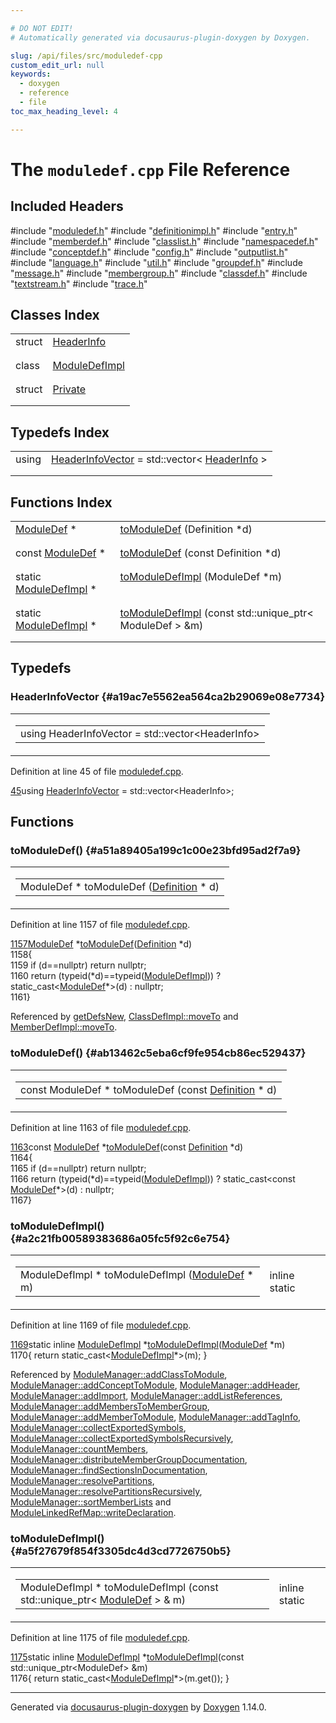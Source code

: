 ```yaml
---

# DO NOT EDIT!
# Automatically generated via docusaurus-plugin-doxygen by Doxygen.

slug: /api/files/src/moduledef-cpp
custom_edit_url: null
keywords:
  - doxygen
  - reference
  - file
toc_max_heading_level: 4

---
```


<div class="doxyPage">

# The `moduledef.cpp` File Reference



## Included Headers

<div class="doxyIncludesList">#include "<a href="/web-doxygen/docs/api/files/src/moduledef-h">moduledef.h</a>"
#include "<a href="/web-doxygen/docs/api/files/src/definitionimpl-h">definitionimpl.h</a>"
#include "<a href="/web-doxygen/docs/api/files/src/entry-h">entry.h</a>"
#include "<a href="/web-doxygen/docs/api/files/src/memberdef-h">memberdef.h</a>"
#include "<a href="/web-doxygen/docs/api/files/src/classlist-h">classlist.h</a>"
#include "<a href="/web-doxygen/docs/api/files/src/namespacedef-h">namespacedef.h</a>"
#include "<a href="/web-doxygen/docs/api/files/src/conceptdef-h">conceptdef.h</a>"
#include "<a href="/web-doxygen/docs/api/files/src/config-h">config.h</a>"
#include "<a href="/web-doxygen/docs/api/files/src/outputlist-h">outputlist.h</a>"
#include "<a href="/web-doxygen/docs/api/files/src/language-h">language.h</a>"
#include "<a href="/web-doxygen/docs/api/files/src/util-h">util.h</a>"
#include "<a href="/web-doxygen/docs/api/files/src/groupdef-h">groupdef.h</a>"
#include "<a href="/web-doxygen/docs/api/files/src/message-h">message.h</a>"
#include "<a href="/web-doxygen/docs/api/files/src/membergroup-h">membergroup.h</a>"
#include "<a href="/web-doxygen/docs/api/files/src/classdef-h">classdef.h</a>"
#include "<a href="/web-doxygen/docs/api/files/src/textstream-h">textstream.h</a>"
#include "<a href="/web-doxygen/docs/api/files/src/trace-h">trace.h</a>"
</div>

## Classes Index

<table class="doxyMembersIndex">

<tr class="doxyMemberIndexItem">
<td class="doxyMemberIndexItemType" align="left" valign="top">struct</td>
<td class="doxyMemberIndexItemName" align="left" valign="top"><a href="/web-doxygen/docs/api/structs/headerinfo">HeaderInfo</a></td>
</tr>
<tr class="doxyMemberIndexDescription">
<td class="doxyMemberIndexDescriptionLeft"></td>
<td class="doxyMemberIndexDescriptionRight">
</td>
</tr>
<tr class="doxyMemberIndexSeparator">
<td class="doxyMemberIndexSeparator" colspan="2"></td>
</tr>

<tr class="doxyMemberIndexItem">
<td class="doxyMemberIndexItemType" align="left" valign="top">class</td>
<td class="doxyMemberIndexItemName" align="left" valign="top"><a href="/web-doxygen/docs/api/classes/moduledefimpl">ModuleDefImpl</a></td>
</tr>
<tr class="doxyMemberIndexDescription">
<td class="doxyMemberIndexDescriptionLeft"></td>
<td class="doxyMemberIndexDescriptionRight">
</td>
</tr>
<tr class="doxyMemberIndexSeparator">
<td class="doxyMemberIndexSeparator" colspan="2"></td>
</tr>

<tr class="doxyMemberIndexItem">
<td class="doxyMemberIndexItemType" align="left" valign="top">struct</td>
<td class="doxyMemberIndexItemName" align="left" valign="top"><a href="/web-doxygen/docs/api/structs/modulemanager/private">Private</a></td>
</tr>
<tr class="doxyMemberIndexDescription">
<td class="doxyMemberIndexDescriptionLeft"></td>
<td class="doxyMemberIndexDescriptionRight">
</td>
</tr>
<tr class="doxyMemberIndexSeparator">
<td class="doxyMemberIndexSeparator" colspan="2"></td>
</tr>

</table>

## Typedefs Index

<table class="doxyMembersIndex">

<tr class="doxyMemberIndexItem">
<td class="doxyMemberIndexItemType" align="left" valign="top">using</td>
<td class="doxyMemberIndexItemName" align="left" valign="top"><a href="#a19ac7e5562ea564ca2b29069e08e7734">HeaderInfoVector</a> = std::vector&lt; <a href="/web-doxygen/docs/api/structs/headerinfo">HeaderInfo</a> &gt;</td>
</tr>
<tr class="doxyMemberIndexDescription">
<td class="doxyMemberIndexDescriptionLeft"></td>
<td class="doxyMemberIndexDescriptionRight">
</td>
</tr>
<tr class="doxyMemberIndexSeparator">
<td class="doxyMemberIndexSeparator" colspan="2"></td>
</tr>

</table>

## Functions Index

<table class="doxyMembersIndex">

<tr class="doxyMemberIndexItem">
<td class="doxyMemberIndexItemType" align="left" valign="top"><a href="/web-doxygen/docs/api/classes/moduledef">ModuleDef</a> *</td>
<td class="doxyMemberIndexItemName" align="left" valign="top"><a href="#a51a89405a199c1c00e23bfd95ad2f7a9">toModuleDef</a> (Definition *d)</td>
</tr>
<tr class="doxyMemberIndexDescription">
<td class="doxyMemberIndexDescriptionLeft"></td>
<td class="doxyMemberIndexDescriptionRight">
</td>
</tr>
<tr class="doxyMemberIndexSeparator">
<td class="doxyMemberIndexSeparator" colspan="2"></td>
</tr>

<tr class="doxyMemberIndexItem">
<td class="doxyMemberIndexItemType" align="left" valign="top">const <a href="/web-doxygen/docs/api/classes/moduledef">ModuleDef</a> *</td>
<td class="doxyMemberIndexItemName" align="left" valign="top"><a href="#ab13462c5eba6cf9fe954cb86ec529437">toModuleDef</a> (const Definition *d)</td>
</tr>
<tr class="doxyMemberIndexDescription">
<td class="doxyMemberIndexDescriptionLeft"></td>
<td class="doxyMemberIndexDescriptionRight">
</td>
</tr>
<tr class="doxyMemberIndexSeparator">
<td class="doxyMemberIndexSeparator" colspan="2"></td>
</tr>

<tr class="doxyMemberIndexItem">
<td class="doxyMemberIndexItemType" align="left" valign="top">static <a href="/web-doxygen/docs/api/classes/moduledefimpl">ModuleDefImpl</a> *</td>
<td class="doxyMemberIndexItemName" align="left" valign="top"><a href="#a2c21fb00589383686a05fc5f92c6e754">toModuleDefImpl</a> (ModuleDef *m)</td>
</tr>
<tr class="doxyMemberIndexDescription">
<td class="doxyMemberIndexDescriptionLeft"></td>
<td class="doxyMemberIndexDescriptionRight">
</td>
</tr>
<tr class="doxyMemberIndexSeparator">
<td class="doxyMemberIndexSeparator" colspan="2"></td>
</tr>

<tr class="doxyMemberIndexItem">
<td class="doxyMemberIndexItemType" align="left" valign="top">static <a href="/web-doxygen/docs/api/classes/moduledefimpl">ModuleDefImpl</a> *</td>
<td class="doxyMemberIndexItemName" align="left" valign="top"><a href="#a5f27679f854f3305dc4d3cd7726750b5">toModuleDefImpl</a> (const std::unique_ptr&lt; ModuleDef &gt; &amp;m)</td>
</tr>
<tr class="doxyMemberIndexDescription">
<td class="doxyMemberIndexDescriptionLeft"></td>
<td class="doxyMemberIndexDescriptionRight">
</td>
</tr>
<tr class="doxyMemberIndexSeparator">
<td class="doxyMemberIndexSeparator" colspan="2"></td>
</tr>

</table>


<div class="doxySectionDef">

## Typedefs

### HeaderInfoVector {#a19ac7e5562ea564ca2b29069e08e7734}

<div class="doxyMemberItem">
<div class="doxyMemberProto">
<table class="doxyMemberLabels">
<tr class="doxyMemberLabels">
<td class="doxyMemberLabelsLeft">
<table class="doxyMemberName">
<tr>
<td class="doxyMemberName">using HeaderInfoVector =  std::vector&lt;HeaderInfo&gt;</td>
</tr>
</table>
</td>
</tr>
</table>
</div>
<div class="doxyMemberDoc">



Definition at line 45 of file <a href="/web-doxygen/docs/api/files/src/moduledef-cpp">moduledef.cpp</a>.

<div class="doxyProgramListing">

<div class="doxyCodeLine"><span class="doxyLineNumber"><a href="#a19ac7e5562ea564ca2b29069e08e7734">45</a></span><span class="doxyLineContent"><span class="doxyHighlightKeyword">using </span><span class="doxyHighlight"><a href="#a19ac7e5562ea564ca2b29069e08e7734">HeaderInfoVector</a> = std::vector&lt;HeaderInfo&gt;;</span></span></div>

</div>

</div>
</div>

</div>

<div class="doxySectionDef">

## Functions

### toModuleDef() {#a51a89405a199c1c00e23bfd95ad2f7a9}

<div class="doxyMemberItem">
<div class="doxyMemberProto">
<table class="doxyMemberLabels">
<tr class="doxyMemberLabels">
<td class="doxyMemberLabelsLeft">
<table class="doxyMemberName">
<tr>
<td class="doxyMemberName">ModuleDef * toModuleDef (<a href="/web-doxygen/docs/api/classes/definition">Definition</a> * d)</td>
</tr>
</table>
</td>
</tr>
</table>
</div>
<div class="doxyMemberDoc">



Definition at line 1157 of file <a href="/web-doxygen/docs/api/files/src/moduledef-cpp">moduledef.cpp</a>.

<div class="doxyProgramListing">

<div class="doxyCodeLine"><span class="doxyLineNumber"><a href="#a51a89405a199c1c00e23bfd95ad2f7a9">1157</a></span><span class="doxyLineContent"><span class="doxyHighlight"><a href="/web-doxygen/docs/api/classes/moduledef">ModuleDef</a> *<a href="#a51a89405a199c1c00e23bfd95ad2f7a9">toModuleDef</a>(<a href="/web-doxygen/docs/api/classes/definition">Definition</a> *d)</span></span></div>
<div class="doxyCodeLine"><span class="doxyLineNumber">1158</span><span class="doxyLineContent"><span class="doxyHighlight">{</span></span></div>
<div class="doxyCodeLine"><span class="doxyLineNumber">1159</span><span class="doxyLineContent"><span class="doxyHighlight">  </span><span class="doxyHighlightKeywordFlow">if</span><span class="doxyHighlight"> (d==</span><span class="doxyHighlightKeyword">nullptr</span><span class="doxyHighlight">) </span><span class="doxyHighlightKeywordFlow">return</span><span class="doxyHighlight"> </span><span class="doxyHighlightKeyword">nullptr</span><span class="doxyHighlight">;</span></span></div>
<div class="doxyCodeLine"><span class="doxyLineNumber">1160</span><span class="doxyLineContent"><span class="doxyHighlight">  </span><span class="doxyHighlightKeywordFlow">return</span><span class="doxyHighlight"> (</span><span class="doxyHighlightKeyword">typeid</span><span class="doxyHighlight">(*d)==</span><span class="doxyHighlightKeyword">typeid</span><span class="doxyHighlight">(<a href="/web-doxygen/docs/api/classes/moduledefimpl">ModuleDefImpl</a>)) ? </span><span class="doxyHighlightKeyword">static_cast&lt;</span><span class="doxyHighlight"><a href="/web-doxygen/docs/api/classes/moduledef">ModuleDef</a>*</span><span class="doxyHighlightKeyword">&gt;</span><span class="doxyHighlight">(d) : </span><span class="doxyHighlightKeyword">nullptr</span><span class="doxyHighlight">;</span></span></div>
<div class="doxyCodeLine"><span class="doxyLineNumber">1161</span><span class="doxyLineContent"><span class="doxyHighlight">}</span></span></div>

</div>


Referenced by <a href="/web-doxygen/docs/api/files/src/util-cpp/#a92aa0c495ca4eb835bb914dbb5fefa35">getDefsNew</a>, <a href="/web-doxygen/docs/api/classes/classdefimpl/#a31ba3cfbe898329d92215b8314227b0d">ClassDefImpl::moveTo</a> and <a href="/web-doxygen/docs/api/classes/memberdefimpl/#a263db4e9ffc625509018045b0345b31c">MemberDefImpl::moveTo</a>.
</div>
</div>

### toModuleDef() {#ab13462c5eba6cf9fe954cb86ec529437}

<div class="doxyMemberItem">
<div class="doxyMemberProto">
<table class="doxyMemberLabels">
<tr class="doxyMemberLabels">
<td class="doxyMemberLabelsLeft">
<table class="doxyMemberName">
<tr>
<td class="doxyMemberName">const ModuleDef * toModuleDef (const <a href="/web-doxygen/docs/api/classes/definition">Definition</a> * d)</td>
</tr>
</table>
</td>
</tr>
</table>
</div>
<div class="doxyMemberDoc">



Definition at line 1163 of file <a href="/web-doxygen/docs/api/files/src/moduledef-cpp">moduledef.cpp</a>.

<div class="doxyProgramListing">

<div class="doxyCodeLine"><span class="doxyLineNumber"><a href="#ab13462c5eba6cf9fe954cb86ec529437">1163</a></span><span class="doxyLineContent"><span class="doxyHighlightKeyword">const</span><span class="doxyHighlight"> <a href="/web-doxygen/docs/api/classes/moduledef">ModuleDef</a> *<a href="#a51a89405a199c1c00e23bfd95ad2f7a9">toModuleDef</a>(</span><span class="doxyHighlightKeyword">const</span><span class="doxyHighlight"> <a href="/web-doxygen/docs/api/classes/definition">Definition</a> *d)</span></span></div>
<div class="doxyCodeLine"><span class="doxyLineNumber">1164</span><span class="doxyLineContent"><span class="doxyHighlight">{</span></span></div>
<div class="doxyCodeLine"><span class="doxyLineNumber">1165</span><span class="doxyLineContent"><span class="doxyHighlight">  </span><span class="doxyHighlightKeywordFlow">if</span><span class="doxyHighlight"> (d==</span><span class="doxyHighlightKeyword">nullptr</span><span class="doxyHighlight">) </span><span class="doxyHighlightKeywordFlow">return</span><span class="doxyHighlight"> </span><span class="doxyHighlightKeyword">nullptr</span><span class="doxyHighlight">;</span></span></div>
<div class="doxyCodeLine"><span class="doxyLineNumber">1166</span><span class="doxyLineContent"><span class="doxyHighlight">  </span><span class="doxyHighlightKeywordFlow">return</span><span class="doxyHighlight"> (</span><span class="doxyHighlightKeyword">typeid</span><span class="doxyHighlight">(*d)==</span><span class="doxyHighlightKeyword">typeid</span><span class="doxyHighlight">(<a href="/web-doxygen/docs/api/classes/moduledefimpl">ModuleDefImpl</a>)) ? </span><span class="doxyHighlightKeyword">static_cast&lt;</span><span class="doxyHighlightKeyword">const </span><span class="doxyHighlight"><a href="/web-doxygen/docs/api/classes/moduledef">ModuleDef</a>*</span><span class="doxyHighlightKeyword">&gt;</span><span class="doxyHighlight">(d) : </span><span class="doxyHighlightKeyword">nullptr</span><span class="doxyHighlight">;</span></span></div>
<div class="doxyCodeLine"><span class="doxyLineNumber">1167</span><span class="doxyLineContent"><span class="doxyHighlight">}</span></span></div>

</div>

</div>
</div>

### toModuleDefImpl() {#a2c21fb00589383686a05fc5f92c6e754}

<div class="doxyMemberItem">
<div class="doxyMemberProto">
<table class="doxyMemberLabels">
<tr class="doxyMemberLabels">
<td class="doxyMemberLabelsLeft">
<table class="doxyMemberName">
<tr>
<td class="doxyMemberName">ModuleDefImpl * toModuleDefImpl (<a href="/web-doxygen/docs/api/classes/moduledef">ModuleDef</a> * m)</td>
</tr>
</table>
</td>
<td class="doxyMemberLabelsRight">
<span class="doxyMemberLabels">
<span class="doxyMemberLabel inline">inline</span>
<span class="doxyMemberLabel static">static</span>
</span>
</td>
</tr>
</table>
</div>
<div class="doxyMemberDoc">



Definition at line 1169 of file <a href="/web-doxygen/docs/api/files/src/moduledef-cpp">moduledef.cpp</a>.

<div class="doxyProgramListing">

<div class="doxyCodeLine"><span class="doxyLineNumber"><a href="#a2c21fb00589383686a05fc5f92c6e754">1169</a></span><span class="doxyLineContent"><span class="doxyHighlightKeyword">static</span><span class="doxyHighlight"> </span><span class="doxyHighlightKeyword">inline</span><span class="doxyHighlight"> <a href="/web-doxygen/docs/api/classes/moduledefimpl">ModuleDefImpl</a> *<a href="#a2c21fb00589383686a05fc5f92c6e754">toModuleDefImpl</a>(<a href="/web-doxygen/docs/api/classes/moduledef">ModuleDef</a> *m)</span></span></div>
<div class="doxyCodeLine"><span class="doxyLineNumber">1170</span><span class="doxyLineContent"><span class="doxyHighlight">{ </span><span class="doxyHighlightKeywordFlow">return</span><span class="doxyHighlight"> </span><span class="doxyHighlightKeyword">static_cast&lt;</span><span class="doxyHighlight"><a href="/web-doxygen/docs/api/classes/moduledefimpl">ModuleDefImpl</a>*</span><span class="doxyHighlightKeyword">&gt;</span><span class="doxyHighlight">(m); }</span></span></div>

</div>


Referenced by <a href="/web-doxygen/docs/api/classes/modulemanager/#a6e2ffe69d7a921c13b6d0e16918a250d">ModuleManager::addClassToModule</a>, <a href="/web-doxygen/docs/api/classes/modulemanager/#a6698b2bf23de9dc94a27ad7b898c205b">ModuleManager::addConceptToModule</a>, <a href="/web-doxygen/docs/api/classes/modulemanager/#a5c564c642161994958220628ac58aef8">ModuleManager::addHeader</a>, <a href="/web-doxygen/docs/api/classes/modulemanager/#af2e02d3fa979bbdad8d4995915a9f834">ModuleManager::addImport</a>, <a href="/web-doxygen/docs/api/classes/modulemanager/#a0c75f10f5345207329e3468f53416b55">ModuleManager::addListReferences</a>, <a href="/web-doxygen/docs/api/classes/modulemanager/#a92f20a151f253a36ec65c90e3da01a81">ModuleManager::addMembersToMemberGroup</a>, <a href="/web-doxygen/docs/api/classes/modulemanager/#a8eaf52205769b3910d40de52c5eefd51">ModuleManager::addMemberToModule</a>, <a href="/web-doxygen/docs/api/classes/modulemanager/#a698e0a915bfb6a6d27731b5290580c96">ModuleManager::addTagInfo</a>, <a href="/web-doxygen/docs/api/classes/modulemanager/#abd67a3f8ef0181d7a4179931452449df">ModuleManager::collectExportedSymbols</a>, <a href="/web-doxygen/docs/api/classes/modulemanager/#a56ebe7e944c71ea43b47da0b331789ab">ModuleManager::collectExportedSymbolsRecursively</a>, <a href="/web-doxygen/docs/api/classes/modulemanager/#a5d5dfdf8729dadf9a45fa931f88d94ac">ModuleManager::countMembers</a>, <a href="/web-doxygen/docs/api/classes/modulemanager/#af3b3d835cba0b9c103a0f5c274a0ac44">ModuleManager::distributeMemberGroupDocumentation</a>, <a href="/web-doxygen/docs/api/classes/modulemanager/#ab8e165a10a456a00a6735f9a7ae4d74a">ModuleManager::findSectionsInDocumentation</a>, <a href="/web-doxygen/docs/api/classes/modulemanager/#a9a5ccba7154d90c27699bad5517f8b18">ModuleManager::resolvePartitions</a>, <a href="/web-doxygen/docs/api/classes/modulemanager/#abe59aee08bdd26b109a69b54f6e018ab">ModuleManager::resolvePartitionsRecursively</a>, <a href="/web-doxygen/docs/api/classes/modulemanager/#a45ab9d867637b915d193705ede03cc32">ModuleManager::sortMemberLists</a> and <a href="/web-doxygen/docs/api/classes/modulelinkedrefmap/#aebc005e13bdcb448da76f4b43b2ea72e">ModuleLinkedRefMap::writeDeclaration</a>.
</div>
</div>

### toModuleDefImpl() {#a5f27679f854f3305dc4d3cd7726750b5}

<div class="doxyMemberItem">
<div class="doxyMemberProto">
<table class="doxyMemberLabels">
<tr class="doxyMemberLabels">
<td class="doxyMemberLabelsLeft">
<table class="doxyMemberName">
<tr>
<td class="doxyMemberName">ModuleDefImpl * toModuleDefImpl (const std::unique_ptr&lt; <a href="/web-doxygen/docs/api/classes/moduledef">ModuleDef</a> &gt; &amp; m)</td>
</tr>
</table>
</td>
<td class="doxyMemberLabelsRight">
<span class="doxyMemberLabels">
<span class="doxyMemberLabel inline">inline</span>
<span class="doxyMemberLabel static">static</span>
</span>
</td>
</tr>
</table>
</div>
<div class="doxyMemberDoc">



Definition at line 1175 of file <a href="/web-doxygen/docs/api/files/src/moduledef-cpp">moduledef.cpp</a>.

<div class="doxyProgramListing">

<div class="doxyCodeLine"><span class="doxyLineNumber"><a href="#a5f27679f854f3305dc4d3cd7726750b5">1175</a></span><span class="doxyLineContent"><span class="doxyHighlightKeyword">static</span><span class="doxyHighlight"> </span><span class="doxyHighlightKeyword">inline</span><span class="doxyHighlight"> <a href="/web-doxygen/docs/api/classes/moduledefimpl">ModuleDefImpl</a> *<a href="#a2c21fb00589383686a05fc5f92c6e754">toModuleDefImpl</a>(</span><span class="doxyHighlightKeyword">const</span><span class="doxyHighlight"> std::unique_ptr&lt;ModuleDef&gt; &amp;m)</span></span></div>
<div class="doxyCodeLine"><span class="doxyLineNumber">1176</span><span class="doxyLineContent"><span class="doxyHighlight">{ </span><span class="doxyHighlightKeywordFlow">return</span><span class="doxyHighlight"> </span><span class="doxyHighlightKeyword">static_cast&lt;</span><span class="doxyHighlight"><a href="/web-doxygen/docs/api/classes/moduledefimpl">ModuleDefImpl</a>*</span><span class="doxyHighlightKeyword">&gt;</span><span class="doxyHighlight">(m.get()); }</span></span></div>

</div>

</div>
</div>

</div>

<hr/>

<p class="doxyGeneratedBy">Generated via <a href="https://github.com/xpack/docusaurus-plugin-doxygen">docusaurus-plugin-doxygen</a> by <a href="https://www.doxygen.nl">Doxygen</a> 1.14.0.</p>

</div>
